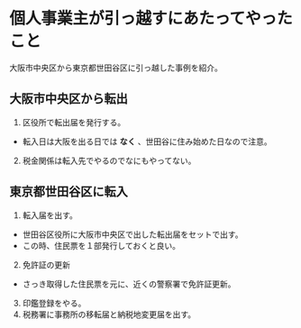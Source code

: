 # 個人事業主が引っ越すにあたってやったこと

大阪市中央区から東京都世田谷区に引っ越した事例を紹介。

## 大阪市中央区から転出

1. 区役所で転出届を発行する。
 - 転入日は大阪を出る日では **なく** 、世田谷に住み始めた日なので注意。
2. 税金関係は転入先でやるのでなにもやってない。

## 東京都世田谷区に転入
1. 転入届を出す。
 - 世田谷区役所に大阪市中央区で出した転出届をセットで出す。
 - この時、住民票を１部発行しておくと良い。
2. 免許証の更新
 - さっき取得した住民票を元に、近くの警察署で免許証更新。
3. 印鑑登録をやる。
4. 税務署に事務所の移転届と納税地変更届を出す。
